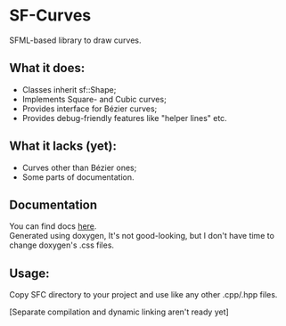 # SF-Curves
SFML-based library to draw curves.

## What it does:
- Classes inherit sf::Shape;
- Implements Square- and Cubic curves;
- Provides interface for Bézier curves;
- Provides debug-friendly features like "helper lines" etc.

## What it lacks (yet):
- Curves other than Bézier ones;
- Some parts of documentation.

## Documentation
You can find docs [here](https://koczurekk.github.io/SF-Curves/).<br />
Generated using doxygen, It's not good-looking, but I don't have time to change doxygen's .css files.

## Usage:
Copy SFC directory to your project and use like any other .cpp/.hpp files.

[Separate compilation and dynamic linking aren't ready yet]
